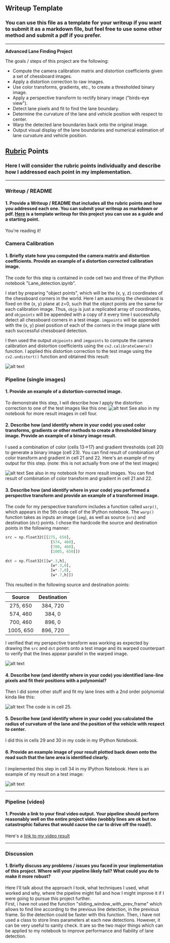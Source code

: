 ## Writeup Template

### You can use this file as a template for your writeup if you want to submit it as a markdown file, but feel free to use some other method and submit a pdf if you prefer.

---

**Advanced Lane Finding Project**

The goals / steps of this project are the following:

* Compute the camera calibration matrix and distortion coefficients given a set of chessboard images.
* Apply a distortion correction to raw images.
* Use color transforms, gradients, etc., to create a thresholded binary image.
* Apply a perspective transform to rectify binary image ("birds-eye view").
* Detect lane pixels and fit to find the lane boundary.
* Determine the curvature of the lane and vehicle position with respect to center.
* Warp the detected lane boundaries back onto the original image.
* Output visual display of the lane boundaries and numerical estimation of lane curvature and vehicle position.

[//]: # (Image References)

[image1]: ./output_images/undistort.png "Undistorted"
[image2]: ./test_images/test1.jpg "Road Transformed"
[image3]: ./output_images/color_gradient_detection.png "Binary Example"
[image4]: ./output_images/warped_img.png "Warp Example"
[image5]: ./output_images/find_line_prev_frame.png "Fit Visual"
[image6]: ./output_images/result_test_images.png "Output"
[video1]: ./project_video_output.mp4 "Video"

## [Rubric](https://review.udacity.com/#!/rubrics/571/view) Points

### Here I will consider the rubric points individually and describe how I addressed each point in my implementation.  

---

### Writeup / README

#### 1. Provide a Writeup / README that includes all the rubric points and how you addressed each one.  You can submit your writeup as markdown or pdf.  [Here](https://github.com/udacity/CarND-Advanced-Lane-Lines/blob/master/writeup_template.md) is a template writeup for this project you can use as a guide and a starting point.  

You're reading it!

### Camera Calibration

#### 1. Briefly state how you computed the camera matrix and distortion coefficients. Provide an example of a distortion corrected calibration image.

The code for this step is contained in code cell two and three of the IPython notebook "Lane_detection.ipynb".

I start by preparing "object points", which will be the (x, y, z) coordinates of the chessboard corners in the world. Here I am assuming the chessboard is fixed on the (x, y) plane at z=0, such that the object points are the same for each calibration image.  Thus, `objp` is just a replicated array of coordinates, and `objpoints` will be appended with a copy of it every time I successfully detect all chessboard corners in a test image.  `imgpoints` will be appended with the (x, y) pixel position of each of the corners in the image plane with each successful chessboard detection.  

I then used the output `objpoints` and `imgpoints` to compute the camera calibration and distortion coefficients using the `cv2.calibrateCamera()` function.  I applied this distortion correction to the test image using the `cv2.undistort()` function and obtained this result: 

![alt text][image1]

### Pipeline (single images)

#### 1. Provide an example of a distortion-corrected image.

To demonstrate this step, I will describe how I apply the distortion correction to one of the test images like this one:
![alt text][image2]
See also in my notebook for more result images in cell four.

#### 2. Describe how (and identify where in your code) you used color transforms, gradients or other methods to create a thresholded binary image.  Provide an example of a binary image result.

I used a combination of color (cells 13->17) and gradient thresholds (cell 20) to generate a binary image (cell 23). You can find result of combination of color transform and gradient in cell 21 and 22. Here's an example of my output for this step.  (note: this is not actually from one of the test images)

![alt text][image3]
See also in my notebook for more result images. You can find result of combination of color transform and gradient in cell 21 and 22.

#### 3. Describe how (and identify where in your code) you performed a perspective transform and provide an example of a transformed image.

The code for my perspective transform includes a function called `warp()`, which appears in the 5th code cell of the IPython notebook.  The `warp()` function takes as inputs an image (`img`), as well as source (`src`) and destination (`dst`) points.  I chose the hardcode the source and destination points in the following manner:

```python
src = np.float32([[275, 650],
					[574, 460],
					[700, 460],
					[1005, 650]])
    
dst = np.float32([[w*.3,h],
					[w*.3,0],
					[w*.7,0],
					[w*.7,h]])
```

This resulted in the following source and destination points:

| Source        | Destination   | 
|:-------------:|:-------------:| 
| 275, 650      | 384, 720      | 
| 574, 460      | 384, 0        |
| 700, 460      | 896, 0        |
| 1005, 650     | 896, 720      |

I verified that my perspective transform was working as expected by drawing the `src` and `dst` points onto a test image and its warped counterpart to verify that the lines appear parallel in the warped image.

![alt text][image4]

#### 4. Describe how (and identify where in your code) you identified lane-line pixels and fit their positions with a polynomial?

Then I did some other stuff and fit my lane lines with a 2nd order polynomial kinda like this:

![alt text][image5]
The code is in cell 25.

#### 5. Describe how (and identify where in your code) you calculated the radius of curvature of the lane and the position of the vehicle with respect to center.

I did this in cells 29 and 30 in my code in my IPython Notebook.

#### 6. Provide an example image of your result plotted back down onto the road such that the lane area is identified clearly.

I implemented this step in cell 34 in my IPython Notebook.  Here is an example of my result on a test image:

![alt text][image6]

---

### Pipeline (video)

#### 1. Provide a link to your final video output.  Your pipeline should perform reasonably well on the entire project video (wobbly lines are ok but no catastrophic failures that would cause the car to drive off the road!).

Here's a [link to my video result](./project_video_output.mp4)

---

### Discussion

#### 1. Briefly discuss any problems / issues you faced in your implementation of this project.  Where will your pipeline likely fail?  What could you do to make it more robust?

Here I'll talk about the approach I took, what techniques I used, what worked and why, where the pipeline might fail and how I might improve it if I were going to pursue this project further.  
First, i have not used the function "sliding_window_with_prev_frame" which allows to find line according to the previous line detection, in the previous frame. So the detection could be faster with this function.
Then, i have not used a class to store lines parameters at each new detections. However, it can be very useful to sanity check.
It are so the two major things which can be applied to my notebook to improve performance and fiability of lane detection.